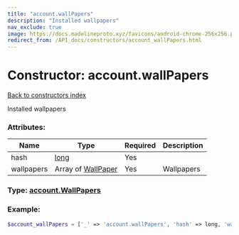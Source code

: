 ```yaml
---
title: "account.wallPapers"
description: "Installed wallpapers"
nav_exclude: true
image: https://docs.madelineproto.xyz/favicons/android-chrome-256x256.png
redirect_from: /API_docs/constructors/account_wallPapers.html
---
```

# Constructor: account.wallPapers  
[Back to constructors index](/API_docs/constructors/index.md)



Installed wallpapers

### Attributes:

| Name     |    Type       | Required | Description |
|----------|---------------|----------|-------------|
|hash|[long](/API_docs/types/long.md) | Yes|
|wallpapers|Array of [WallPaper](/API_docs/types/WallPaper.md) | Yes|Wallpapers|



### Type: [account.WallPapers](/API_docs/types/account.WallPapers.md)


### Example:

```php
$account_wallPapers = ['_' => 'account.wallPapers', 'hash' => long, 'wallpapers' => [WallPaper, WallPaper]];
```  
